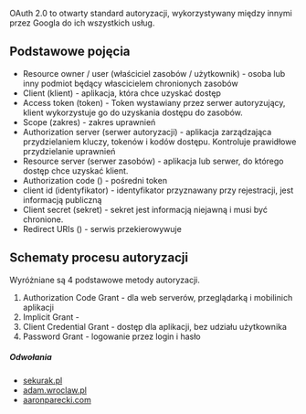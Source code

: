 <!--
.. title: OAuth 2.0
.. slug: oauth2
.. date: 2019-07-30 11:24:29 UTC+02:00
.. tags: web
.. category: snippet
.. link:
.. description:
.. type: text
-->

OAuth 2.0 to otwarty standard autoryzacji, wykorzystywany między innymi przez Googla do ich wszystkich usług.

## Podstawowe pojęcia

* Resource owner / user (właściciel zasobów / użytkownik) - osoba lub inny podmiot będący włascicielem chronionych zasobów
* Client (klient) - aplikacja, która chce uzyskać dostęp
* Access token (token) - Token wystawiany przez serwer autoryzujący, klient wykorzystuje go do uzyskania dostępu do zasobów.
* Scope (zakres) - zakres uprawnień
* Authorization server (serwer autoryzacji) - aplikacja zarządzająca przydzielaniem kluczy, tokenów i kodów dostępu. Kontroluje prawidłowe przydzielanie uprawnień
* Resource server (serwer zasobów) - aplikacja lub serwer, do którego dostęp chce uzyskać klient.
* Authorization code () - pośredni token
* client id (identyfikator) - identyfikator przyznawany przy rejestracji, jest informacją publiczną
* Client secret (sekret) - sekret jest informacją niejawną i musi być chronione.
* Redirect URIs () - serwis przekierowywuje

## Schematy procesu autoryzacji

Wyróżniane są 4 podstawowe metody autoryzacji.

1. Authorization Code Grant - dla web serverów, przeglądarką i mobilinich aplikacji
1. Implicit Grant -
1. Client Credential Grant - dostęp dla aplikacji, bez udziału użytkownika
1. Password Grant - logowanie przez login i hasło


##### Odwołania

* [sekurak.pl](https://sekurak.pl/oauth-2-0-jak-dziala-jak-testowac-problemy-bezpieczenstwa/)
* [adam.wroclaw.pl](http://adam.wroclaw.pl/2014/10/oauth2-wyjasniony-po-ludzku/)
* [aaronparecki.com](https://aaronparecki.com/oauth-2-simplified/)

